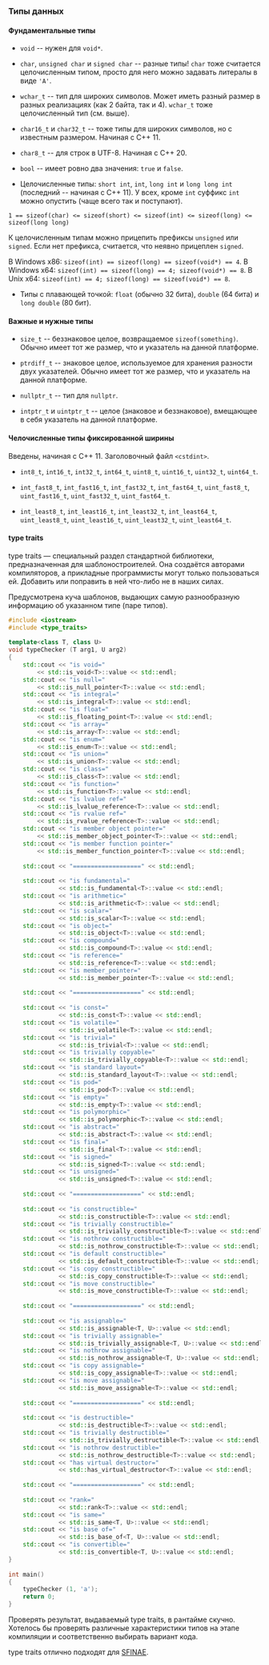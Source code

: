 ### Типы данных

#### Фундаментальные типы

* `void` -- нужен для `void*`.

* `char`, `unsigned char` и `signed char` -- разные типы! `char` тоже считается целочисленным типом, просто для него можно задавать литералы в виде `'A'`.

* `wchar_t` -- тип для широких символов. Может иметь разный размер в разных реализациях (как 2 байта, так и 4). `wchar_t` тоже целочисленный тип (см. выше).

* `char16_t` и `char32_t` -- тоже типы для широких символов, но с известным размером. Начиная с C++ 11.

* `char8_t` -- для строк в UTF-8. Начиная с C++ 20.

* `bool` -- имеет ровно два значения: `true` и `false`.

* Целочисленные типы: `short int`, `int`, `long int` и `long long int` (последний -- начиная с C++ 11). У всех, кроме `int` суффикс `int`  можно опустить (чаще всего так и поступают).

```
1 == sizeof(char) <= sizeof(short) <= sizeof(int) <= sizeof(long) <= sizeof(long long)
```

К целочисленным типам можно прицепить префиксы `unsigned` или `signed`. Если нет префикса, считается, что неявно прицеплен `signed`.

В Windows x86: `sizeof(int) == sizeof(long) == sizeof(void*) == 4`. В Windows x64: `sizeof(int) == sizeof(long) == 4; sizeof(void*) == 8`. В Unix x64: `sizeof(int) == 4; sizeof(long) == sizeof(void*) == 8`.

* Типы с плавающей точкой: `float` (обычно 32 бита), `double` (64 бита) и `long double` (80 бит).

#### Важные и нужные типы

* `size_t` -- беззнаковое целое, возвращаемое `sizeof(something)`. Обычно имеет тот же размер, что и указатель на данной платформе.

* `ptrdiff_t` -- знаковое целое, используемое для хранения разности двух указателей. Обычно имеет тот же размер, что и указатель на данной платформе.

* `nullptr_t` -- тип для `nullptr`.

* `intptr_t` и `uintptr_t` -- целое (знаковое и беззнаковое), вмещающее в себя указатель на данной платформе.

#### Челочисленные типы фиксированной ширины

Введены, начиная с C++ 11. Заголовочный файл `<cstdint>`.

* `int8_t`, `int16_t`, `int32_t`, `int64_t`, `uint8_t`, `uint16_t`, `uint32_t`, `uint64_t`. 

* `int_fast8_t`, `int_fast16_t`, `int_fast32_t`, `int_fast64_t`, `uint_fast8_t`, `uint_fast16_t`, `uint_fast32_t`, `uint_fast64_t`.

* `int_least8_t`, `int_least16_t`, `int_least32_t`, `int_least64_t`, `uint_least8_t`, `uint_least16_t`, `uint_least32_t`, `uint_least64_t`.  

#### type traits

type traits — специальный раздел стандартной библиотеки, предназначенная для шаблоностроителей. Она создаётся авторами компиляторов, а прикладные программисты могут только пользоваться ей. Добавить или поправить в ней что-либо не в наших силах.

Предусмотрена куча шаблонов, выдающих самую разнообразную информацию об указанном типе (паре типов).

```c++
#include <iostream>
#include <type_traits>
 
template<class T, class U>
void typeChecker (T arg1, U arg2)
{
    std::cout << "is void="
        << std::is_void<T>::value << std::endl;
    std::cout << "is null="
        << std::is_null_pointer<T>::value << std::endl;
    std::cout << "is integral="
        << std::is_integral<T>::value << std::endl;
    std::cout << "is float="
        << std::is_floating_point<T>::value << std::endl;
    std::cout << "is array="
        << std::is_array<T>::value << std::endl;
    std::cout << "is enum="
        << std::is_enum<T>::value << std::endl;
    std::cout << "is union="
        << std::is_union<T>::value << std::endl;
    std::cout << "is class="
        << std::is_class<T>::value << std::endl;
    std::cout << "is function="
        << std::is_function<T>::value << std::endl;
    std::cout << "is lvalue ref="
        << std::is_lvalue_reference<T>::value << std::endl;
    std::cout << "is rvalue ref="
        << std::is_rvalue_reference<T>::value << std::endl;
    std::cout << "is member object pointer="
        << std::is_member_object_pointer<T>::value << std::endl;
    std::cout << "is member function pointer="
        << std::is_member_function_pointer<T>::value << std::endl;
 
    std::cout << "===================" << std::endl;
 
    std::cout << "is fundamental="
              << std::is_fundamental<T>::value << std::endl;
    std::cout << "is arithmetic="
              << std::is_arithmetic<T>::value << std::endl;
    std::cout << "is scalar="
              << std::is_scalar<T>::value << std::endl;
    std::cout << "is object="
              << std::is_object<T>::value << std::endl;
    std::cout << "is compound="
              << std::is_compound<T>::value << std::endl;
    std::cout << "is reference="
              << std::is_reference<T>::value << std::endl;
    std::cout << "is member_pointer="
              << std::is_member_pointer<T>::value << std::endl;
 
    std::cout << "===================" << std::endl;
 
    std::cout << "is const="
              << std::is_const<T>::value << std::endl;
    std::cout << "is volatile="
              << std::is_volatile<T>::value << std::endl;
    std::cout << "is trivial="
              << std::is_trivial<T>::value << std::endl;
    std::cout << "is trivially copyable="
              << std::is_trivially_copyable<T>::value << std::endl;
    std::cout << "is standard layout="
              << std::is_standard_layout<T>::value << std::endl;
    std::cout << "is pod="
              << std::is_pod<T>::value << std::endl;
    std::cout << "is empty="
              << std::is_empty<T>::value << std::endl;
    std::cout << "is polymorphic="
              << std::is_polymorphic<T>::value << std::endl;
    std::cout << "is abstract="
              << std::is_abstract<T>::value << std::endl;
    std::cout << "is final="
              << std::is_final<T>::value << std::endl;
    std::cout << "is signed="
              << std::is_signed<T>::value << std::endl;
    std::cout << "is unsigned="
              << std::is_unsigned<T>::value << std::endl;
 
    std::cout << "===================" << std::endl;
 
    std::cout << "is constructible="
              << std::is_constructible<T>::value << std::endl;
    std::cout << "is trivially constructible="
              << std::is_trivially_constructible<T>::value << std::endl;
    std::cout << "is nothrow constructible="
              << std::is_nothrow_constructible<T>::value << std::endl;
    std::cout << "is default constructible="
              << std::is_default_constructible<T>::value << std::endl;
    std::cout << "is copy constructible="
              << std::is_copy_constructible<T>::value << std::endl;
    std::cout << "is move constructible="
              << std::is_move_constructible<T>::value << std::endl;
 
    std::cout << "===================" << std::endl;
 
    std::cout << "is assignable="
              << std::is_assignable<T, U>::value << std::endl;
    std::cout << "is trivially assignable="
              << std::is_trivially_assignable<T, U>::value << std::endl;
    std::cout << "is nothrow assignable="
              << std::is_nothrow_assignable<T, U>::value << std::endl;
    std::cout << "is copy assignable="
              << std::is_copy_assignable<T>::value << std::endl;
    std::cout << "is move assignable="
              << std::is_move_assignable<T>::value << std::endl;
 
    std::cout << "===================" << std::endl;
 
    std::cout << "is destructible="
              << std::is_destructible<T>::value << std::endl;
    std::cout << "is trivially destructible="
              << std::is_trivially_destructible<T>::value << std::endl;
    std::cout << "is nothrow destructible="
              << std::is_nothrow_destructible<T>::value << std::endl;
    std::cout << "has virtual destructor="
              << std::has_virtual_destructor<T>::value << std::endl;
 
    std::cout << "===================" << std::endl;
 
    std::cout << "rank="
              << std::rank<T>::value << std::endl;
    std::cout << "is same="
              << std::is_same<T, U>::value << std::endl;
    std::cout << "is base of="
              << std::is_base_of<T, U>::value << std::endl;
    std::cout << "is convertible="
              << std::is_convertible<T, U>::value << std::endl;
}
 
int main()
{
    typeChecker (1, 'a');
    return 0;
}
```

Проверять результат, выдаваемый type traits, в рантайме скучно. Хотелось бы проверять различные характеристики типов на этапе компиляции и соответственно выбирать вариант кода.

type traits отлично подходят для [SFINAE](Sfinae.md).
